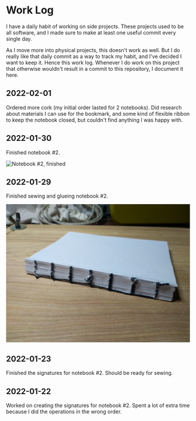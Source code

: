 # Work Log

I have a daily habit of working on side projects. These projects used to be all software, and I made sure to make at least one useful commit every single day.

As I move more into physical projects, this doesn't work as well. But I do really like that daily commit as a way to track my habit, and I've decided I want to keep it. Hence this work log. Whenever I do work on this project that otherwise wouldn't result in a commit to this repository, I document it here.


## 2022-02-01

Ordered more cork (my initial order lasted for 2 notebooks). Did research about materials I can use for the bookmark, and some kind of flexible ribbon to keep the notebook closed, but couldn't find anything I was happy with.


## 2022-01-30

Finished notebook #2.

![Notebook #2, finished](work-log/2022-01-30.jpg)


## 2022-01-29

Finished sewing and glueing notebook #2.

![Notebook #2, sewed and glued](work-log/2022-01-29.jpg)


## 2022-01-23

Finished the signatures for notebook #2. Should be ready for sewing.


## 2022-01-22

Worked on creating the signatures for notebook #2. Spent a lot of extra time because I did the operations in the wrong order.

